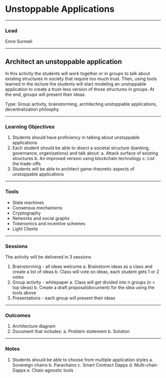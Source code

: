 # Unstoppable Applications

---

### Lead

Emre Surmeli

---

## Architect an unstoppable application

In this activity the students will work together or in groups to talk about existing structures in society that require too much trust. Then, using tools learned in the lecture
the students will start modeling an unstoppable application to create a trust-less version
of those structures in groups. At the end, groups will present their ideas.

Type: Group activity, brainstorming, architecting unstoppable applications, decentralization philosphy

---

### Learning Objectives

1. Students should have proficiency in talking about unstoppable applications
2. Each student should be able to disect a societal structure (banking, governance, organizations) and talk about:
    a. Attack surface of existing structures
    b. An improved version using blockchain technology
    c. List the trade-offs
3. Students will be able to architect game-theoretic aspects of unstoppable applications

---

### Tools

- State machines
- Consensus mechanisms
- Cryptography
- Networks and social graphs
- Tokenomics and incentive schemes
- Light Clients

---

### Sessions

The activity will be delivered in 3 sessions

1. Brainstorming - all ideas welcome
    a. Brainstorm ideas as a class and create a list of ideas
    b. Class will vote on ideas, each student gets 1 or 2 votes
2. Group activity - whitepaper
    a. Class will get divided into n groups (n = top ideas)
    b. Create a draft proposal(document) for the idea using the tools above
3. Presentations - each group will present their ideas

---

### Outcomes

1. Architecture diagram
2. Document that includes:
    a. Problem statement
    b. Solution

---

### Notes

1. Students should be able to choose from multiple application styles
    a. Sovereign chains
    b. Parachains
    c. Smart Contract Dapps
    d. Multi-chain Dapps
    e. Chain agnostic tools